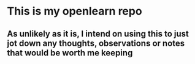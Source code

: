 # This is my openlearn repo

## As unlikely as it is, I intend on using this to just jot down any thoughts, observations or notes that would be worth me keeping